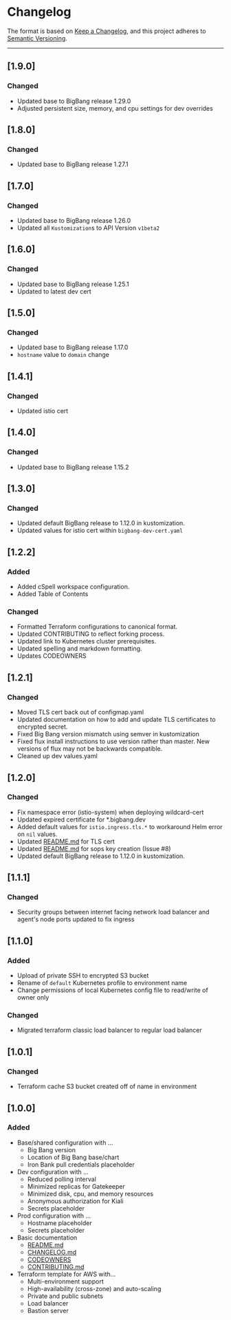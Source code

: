 # Changelog

The format is based on [Keep a Changelog](https://keepachangelog.com/en/1.0.0/), and this project adheres to [Semantic Versioning](https://semver.org/spec/v2.0.0.html).

---

## [1.9.0]

### Changed

- Updated base to BigBang release 1.29.0
- Adjusted persistent size, memory, and cpu settings for dev overrides

## [1.8.0]

### Changed

- Updated base to BigBang release 1.27.1

## [1.7.0]

### Changed

- Updated base to BigBang release 1.26.0
- Updated all `Kustomization`s to API Version `v1beta2`

## [1.6.0]

### Changed

- Updated base to BigBang release 1.25.1
- Updated to latest dev cert

## [1.5.0]

### Changed

- Updated base to BigBang release 1.17.0
- `hostname` value to `domain` change

## [1.4.1]

### Changed

- Updated istio cert

## [1.4.0]

### Changed

- Updated base to BigBang release 1.15.2

## [1.3.0]

### Changed

- Updated default BigBang release to 1.12.0 in kustomization.
- Updated values for istio cert within `bigbang-dev-cert.yaml`

## [1.2.2]

### Added

- Added cSpell workspace configuration.
- Added Table of Contents

### Changed

- Formatted Terraform configurations to canonical format.
- Updated CONTRIBUTING to reflect forking process.
- Updated link to Kubernetes cluster prerequisites.
- Updated spelling and markdown formatting.
- Updates CODEOWNERS

## [1.2.1]

### Changed

- Moved TLS cert back out of configmap.yaml
- Updated documentation on how to add and update TLS certificates to encrypted secret.
- Fixed Big Bang version mismatch using semver in kustomization
- Fixed flux install instructions to use version rather than master.  New versions of flux may not be backwards compatible.
- Cleaned up dev values.yaml

## [1.2.0]

### Changed

- Fix namespace error (istio-system) when deploying wildcard-cert
- Updated expired certificate for *.bigbang.dev
- Added default values for `istio.ingress.tls.*` to workaround Helm error on `nil` values.
- Updated [README.md](./README.md) for TLS cert
- Updated [README.md](./README.md) for sops key creation (Issue #8)
- Updated default BigBang release to 1.12.0 in kustomization.

## [1.1.1]

### Changed

- Security groups between internet facing network load balancer and agent's node ports updated to fix ingress

## [1.1.0]

### Added

- Upload of private SSH to encrypted S3 bucket
- Rename of `default` Kubernetes profile to environment name
- Change permissions of local Kubernetes config file to read/write of owner only

### Changed

- Migrated terraform classic load balancer to regular load balancer

## [1.0.1]

### Changed

- Terraform cache S3 bucket created off of name in environment

## [1.0.0]

### Added

- Base/shared configuration with ...
  - Big Bang version
  - Location of Big Bang base/chart
  - Iron Bank pull credentials placeholder
- Dev configuration with ...
  - Reduced polling interval
  - Minimized replicas for Gatekeeper
  - Minimized disk, cpu, and memory resources
  - Anonymous authorization for Kiali
  - Secrets placeholder
- Prod configuration with ...
  - Hostname placeholder
  - Secrets placeholder
- Basic documentation
  - [README.md](README.md)
  - [CHANGELOG.md](CHANGELOG.md)
  - [CODEOWNERS](CODEOWNERS)
  - [CONTRIBUTING.md](CONTRIBUTING.md)
- Terraform template for AWS with...
  - Multi-environment support
  - High-availability (cross-zone) and auto-scaling
  - Private and public subnets
  - Load balancer
  - Bastion server
